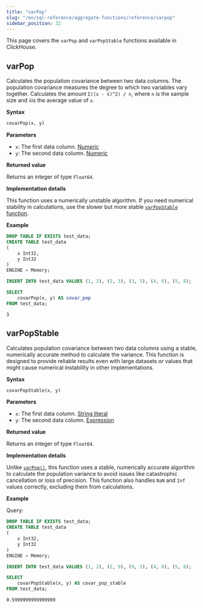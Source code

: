 ```yaml
---
title: "varPop"
slug: "/en/sql-reference/aggregate-functions/reference/varpop"
sidebar_position: 32
---
```


This page covers the `varPop` and `varPopStable` functions available in ClickHouse.

## varPop

Calculates the population covariance between two data columns. The population covariance measures the degree to which two variables vary together. Calculates the amount `Σ((x - x̅)^2) / n`, where `n` is the sample size and `x̅`is the average value of `x`.

**Syntax**

```sql
covarPop(x, y)
```

**Parameters**

- `x`: The first data column. [Numeric](../../../native-protocol/columns.md)
- `y`: The second data column. [Numeric](../../../native-protocol/columns.md)

**Returned value**

Returns an integer of type `Float64`.

**Implementation details**

This function uses a numerically unstable algorithm. If you need numerical stability in calculations, use the slower but more stable [`varPopStable` function](#varPopStable).

**Example**

```sql
DROP TABLE IF EXISTS test_data;
CREATE TABLE test_data
(
    x Int32,
    y Int32
)
ENGINE = Memory;

INSERT INTO test_data VALUES (1, 2), (2, 3), (3, 5), (4, 6), (5, 8);

SELECT
    covarPop(x, y) AS covar_pop
FROM test_data;
```

```response
3
```

## varPopStable

Calculates population covariance between two data columns using a stable, numerically accurate method to calculate the variance. This function is designed to provide reliable results even with large datasets or values that might cause numerical instability in other implementations.

**Syntax**

```sql
covarPopStable(x, y)
```

**Parameters**

- `x`: The first data column. [String literal](../syntax#syntax-string-literal)
- `y`: The second data column. [Expression](../syntax#syntax-expressions)

**Returned value**

Returns an integer of type `Float64`.

**Implementation details**

Unlike [`varPop()`](#varPop), this function uses a stable, numerically accurate algorithm to calculate the population variance to avoid issues like catastrophic cancellation or loss of precision. This function also handles `NaN` and `Inf` values correctly, excluding them from calculations.

**Example**

Query:

```sql
DROP TABLE IF EXISTS test_data;
CREATE TABLE test_data
(
    x Int32,
    y Int32
)
ENGINE = Memory;

INSERT INTO test_data VALUES (1, 2), (2, 9), (9, 5), (4, 6), (5, 8);

SELECT
    covarPopStable(x, y) AS covar_pop_stable
FROM test_data;
```

```response
0.5999999999999999
```
